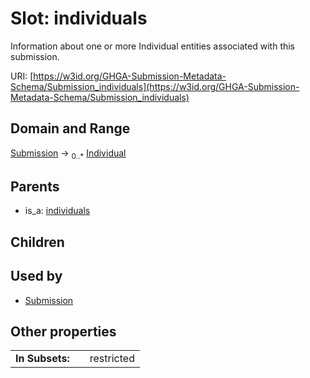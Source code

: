 
# Slot: individuals


Information about one or more Individual entities associated with this submission.

URI: [https://w3id.org/GHGA-Submission-Metadata-Schema/Submission_individuals](https://w3id.org/GHGA-Submission-Metadata-Schema/Submission_individuals)


## Domain and Range

[Submission](Submission.md) &#8594;  <sub>0..\*</sub> [Individual](Individual.md)

## Parents

 *  is_a: [individuals](individuals.md)

## Children


## Used by

 * [Submission](Submission.md)

## Other properties

|  |  |  |
| --- | --- | --- |
| **In Subsets:** | | restricted |

